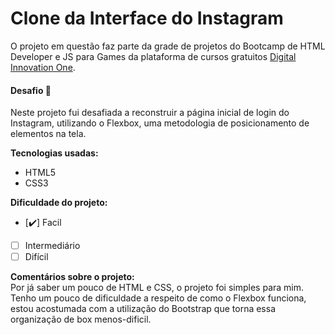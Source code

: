 # Clone da Interface do Instagram
O projeto em questão faz parte da grade de projetos do Bootcamp de HTML Developer e JS para Games da plataforma de cursos gratuitos [Digital Innovation One](https://web.digitalinnovation.one/home).

#### Desafio 🚀

Neste projeto fui desafiada a reconstruir a página inicial de login do Instagram, utilizando o Flexbox, uma metodologia de posicionamento de elementos na tela.

**Tecnologias usadas:**

- HTML5
- CSS3

**Dificuldade do projeto:**

- [✔️] Facil
- [   ] Intermediário
- [   ] Difícil

**Comentários sobre o projeto:** <br>
Por já saber um pouco de HTML e CSS, o projeto foi simples para mim. Tenho um pouco de dificuldade a respeito de como o Flexbox funciona, estou acostumada com a utilização do Bootstrap que torna essa organização de box menos-dificil. 
